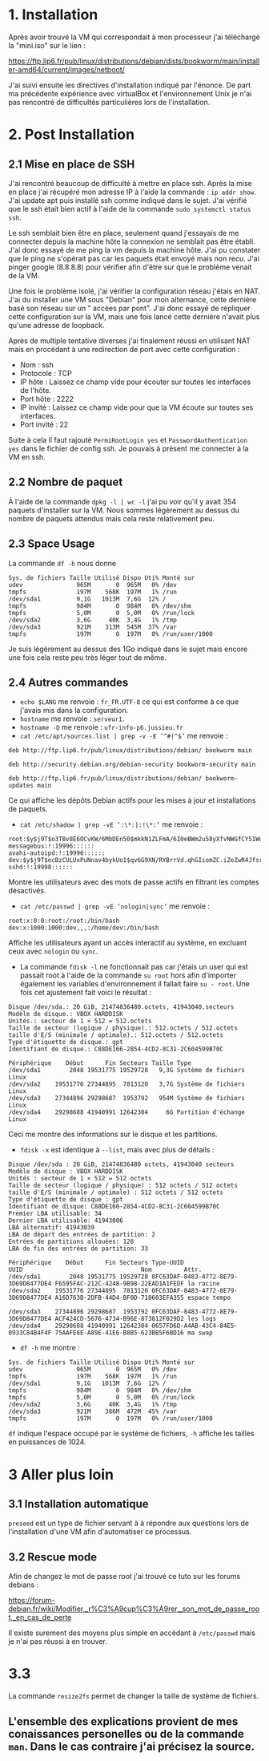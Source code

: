 # 1. Installation

Après avoir trouvé la VM qui correspondait à mon processeur j'ai téléchargé la "mini.iso" sur le lien : 

https://ftp.lip6.fr/pub/linux/distributions/debian/dists/bookworm/main/installer-amd64/current/images/netboot/

J'ai suivi ensuite les directives d'installation indiqué par l'énonce. De part ma précédente expérience avec virtualBox et l'environnement Unix je n'ai pas rencontré de difficultés particulières lors de l'installation. 

# 2. Post Installation

## 2.1 Mise en place de SSH

J'ai rencontré beaucoup de difficulté à mettre en place ssh. Après la mise en place j'ai récupéré mon adresse IP à l'aide la commande : `ip addr show`. J'ai update apt puis installé ssh comme indiqué dans le sujet. J'ai vérifié que le ssh était bien actif à l'aide de la commande `sudo systemctl status ssh`.

Le ssh semblait bien être en place, seulement quand j'essayais de me connecter depuis la machine hôte la connexion ne semblait pas être établi. J'ai donc essayé de me ping la vm depuis la machine hôte. J'ai pu constater que le ping ne s'opérait pas car les paquets était envoyé mais non recu. J'ai pinger google (8.8.8.8) pour vérifier afin d'être sur que le problème venait de la VM.

Une fois le problème isolé, j'ai vérifier la configuration réseau j'étais en NAT. J'ai du installer une VM sous "Debian" pour mon alternance, cette dernière basé son réseau sur un " accèes par pont". J'ai donc essayé de répliquer cette configuration sur la VM, mais une fois lancé cette dernière n'avait plus qu'une adresse de loopback.

Après de multiple tentative diverses j'ai finalement réussi en utilisant NAT mais en procédant à une redirection de port avec cette configuration :

- Nom : ssh 
- Protocole : TCP 
- IP hôte : Laissez ce champ vide pour écouter sur toutes les interfaces de l'hôte.
- Port hôte : 2222
- IP invité : Laissez ce champ vide pour que la VM écoute sur toutes ses interfaces.
- Port invité : 22

Suite à cela il faut rajouté `PermiRootLogin yes`  et `PasswordAuthentication yes` dans le fichier de config ssh. Je pouvais à présent me connecter à la VM en ssh.

## 2.2 Nombre de paquet 

À l'aide de la commande `dpkg -l | wc -l` j'ai pu voir qu'il y avait 354 paquets d'installer sur la VM. Nous sommes légèrement au dessus du nombre de paquets attendus mais cela reste relativement peu.

## 2.3 Space Usage 

La commande `df -h` nous donne 

```
Sys. de fichiers Taille Utilisé Dispo Uti% Monté sur
udev               965M       0  965M   0% /dev
tmpfs              197M    568K  197M   1% /run
/dev/sda1          9,1G   1013M  7,6G  12% /
tmpfs              984M       0  984M   0% /dev/shm
tmpfs              5,0M       0  5,0M   0% /run/lock
/dev/sda2          3,6G     40K  3,4G   1% /tmp
/dev/sda3          921M    313M  545M  37% /var
tmpfs              197M       0  197M   0% /run/user/1000
```
Je suis légèrement au dessus des 1Go indiqué dans le sujet mais encore une fois cela reste peu très léger tout de même. 

## 2.4 Autres commandes 

- `echo $LANG` me renvoie : `fr_FR.UTF-8` ce qui est conforme à ce que j'avais mis dans la configuration.
-  `hostname` me renvoie : `serveur1`.
-   `hostname -D` me renvoie : `ufr-info-p6.jussieu.fr`
-   `cat /etc/apt/sources.list | grep -v -E ’^#|^$’` me renvoie : 
  ```
  deb http://ftp.lip6.fr/pub/linux/distributions/debian/ bookworm main

deb http://security.debian.org/debian-security bookworm-security main

deb http://ftp.lip6.fr/pub/linux/distributions/debian/ bookworm-updates main

  ```
Ce qui affiche les dépôts Debian actifs pour les mises à jour et installations de paquets.
- `cat /etc/shadow | grep -vE ’:\*:|:!\*:’` me renvoie : 
```
root:$y$j9T$o3TBv8E6OCvKW/6MbDEn50$mkkN1ZLFmA/6I0eBWm2u58yXfvNWGfCY51WuFWGaseA:19996:0:99999:7:::
messagebus:!:19996::::::
avahi-autoipd:!:19996::::::
dev:$y$j9T$ecBzCULUxPuNnav4bykUo1$qv6G9XN/RYBrrVd.qhGIiomZC.iZeZwR4JfsrkdQ0N0:19996:0:99999:7:::
sshd:!:19998::::::
```
Montre les utilisateurs avec des mots de passe actifs en filtrant les comptes désactivés.

- `cat /etc/passwd | grep -vE ’nologin|sync’` me renvoie : 
```
root:x:0:0:root:/root:/bin/bash
dev:x:1000:1000:dev,,,:/home/dev:/bin/bash

```
Affiche les utilisateurs ayant un accès interactif au système, en excluant ceux avec `nologin` ou `sync`.

-  La commande `fdisk -l` ne fonctionnait pas car j'étais un user qui est passait root à l'aide de la commande `su root` hors afin d'importer également les variables d'environnement il fallait faire `su - root`. Une fois cet ajustement fait voici le résultat : 

```
Disque /dev/sda.: 20 GiB, 21474836480.octets, 41943040.secteurs
Modèle de disque.: VBOX HARDDISK   
Unités.: secteur de 1 × 512 = 512.octets
Taille de secteur (logique / physique).: 512.octets / 512.octets
taille d'E/S (minimale / optimale).: 512.octets / 512.octets
Type d'étiquette de disque.: gpt
Identifiant de disque.: C88DE166-2854-4CD2-8C31-2C604599B70C

Périphérique    Début      Fin Secteurs Taille Type
/dev/sda1        2048 19531775 19529728   9,3G Système de fichiers Linux
/dev/sda2    19531776 27344895  7813120   3,7G Système de fichiers Linux
/dev/sda3    27344896 29298687  1953792   954M Système de fichiers Linux
/dev/sda4    29298688 41940991 12642304     6G Partition d'échange Linux

```
Ceci me montre des informations sur le disque et les partitions.

- `fdisk -x` est identique à `--list`, mais avec plus de détails : 
```
Disque /dev/sda : 20 GiB, 21474836480 octets, 41943040 secteurs
Modèle de disque : VBOX HARDDISK   
Unités : secteur de 1 × 512 = 512 octets
Taille de secteur (logique / physique) : 512 octets / 512 octets
taille d'E/S (minimale / optimale) : 512 octets / 512 octets
Type d'étiquette de disque : gpt
Identifiant de disque: C88DE166-2854-4CD2-8C31-2C604599B70C
Premier LBA utilisable: 34
Dernier LBA utilisable: 41943006
LBA alternatif: 41943039
LBA de départ des entrées de partition: 2
Entrées de partitions allouées: 128
LBA de fin des entrées de partition: 33

Périphérique    Début      Fin Secteurs Type-UUID                            UUID                                 Nom         Attr.
/dev/sda1        2048 19531775 19529728 0FC63DAF-8483-4772-8E79-3D69D8477DE4 F6595FAC-212C-4248-9B98-22EAD1A1FEDF la racine   
/dev/sda2    19531776 27344895  7813120 0FC63DAF-8483-4772-8E79-3D69D8477DE4 A16D763B-2DFB-44D4-BF0D-718603EFA355 espace tempo
                                                                                                                              
/dev/sda3    27344896 29298687  1953792 0FC63DAF-8483-4772-8E79-3D69D8477DE4 ACF424CD-5676-4734-B96E-873812F029D2 les logs    
/dev/sda4    29298688 41940991 12642304 0657FD6D-A4AB-43C4-84E5-0933C84B4F4F 75AAFE6E-A89E-41E6-B8B5-623BB5F6BD16 ma swap    
```

- `df -h` me montre :  
 ```
 Sys. de fichiers Taille Utilisé Dispo Uti% Monté sur
udev               965M       0  965M   0% /dev
tmpfs              197M    568K  197M   1% /run
/dev/sda1          9,1G   1013M  7,6G  12% /
tmpfs              984M       0  984M   0% /dev/shm
tmpfs              5,0M       0  5,0M   0% /run/lock
/dev/sda2          3,6G     40K  3,4G   1% /tmp
/dev/sda3          921M    386M  472M  45% /var
tmpfs              197M       0  197M   0% /run/user/1000

 ```
`df` indique l'espace occupé par le système de fichiers, `-h` affiche les tailles en puissances de 1024.

# 3 Aller plus loin

## 3.1 Installation automatique 
`preseed` est un type de fichier servant à à répondre aux questions lors de l'installation d'une VM afin d'automatiser ce processus.

## 3.2 Rescue mode

Afin de changez le mot de passe root j'ai trouvé ce tuto sur les forums debians : 

https://forum-debian.fr/wiki/Modifier,_r%C3%A9cup%C3%A9rer,_son_mot_de_passe_root,_en_cas_de_perte

Il existe surement des moyens plus simple en accèdant à `/etc/passwd` mais je n'ai pas réussi à en trouver.

# 3.3 

La commande `resize2fs` permet de changer la taille de système de fichiers.


## L'ensemble des explications provient de mes conaissances personelles ou de la commande `man`. Dans le cas contraire j'ai précisez la source.



